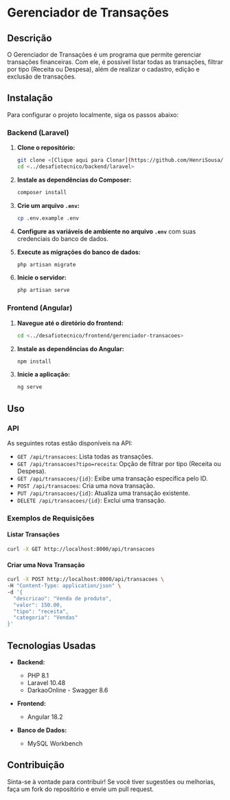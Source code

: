 # Gerenciador de Transações

## Descrição
O Gerenciador de Transações é um programa que permite gerenciar transações financeiras. Com ele, é possível listar todas as transações, filtrar por tipo (Receita ou Despesa), além de realizar o cadastro, edição e exclusão de transações.

## Instalação

Para configurar o projeto localmente, siga os passos abaixo:

### Backend (Laravel)

1. **Clone o repositório:**
   ```bash
   git clone <[Clique aqui para Clonar](https://github.com/HenriSousa/gerenciador-transacoes.git)>
   cd <../desafiotecnico/backend/laravel>
   ```

2. **Instale as dependências do Composer:**
   ```bash
   composer install
   ```

3. **Crie um arquivo `.env`:**
   ```bash
   cp .env.example .env
   ```

4. **Configure as variáveis de ambiente no arquivo `.env`** com suas credenciais do banco de dados.


5. **Execute as migrações do banco de dados:**
   ```bash
   php artisan migrate
   ```

6. **Inicie o servidor:**
   ```bash
   php artisan serve
   ```

### Frontend (Angular)

1. **Navegue até o diretório do frontend:**
   ```bash
   cd <../desafiotecnico/frontend/gerenciador-transacoes>
   ```

2. **Instale as dependências do Angular:**
   ```bash
   npm install
   ```

3. **Inicie a aplicação:**
   ```bash
   ng serve
   ```

## Uso

### API

As seguintes rotas estão disponíveis na API:

- `GET /api/transacoes`: Lista todas as transações.
- `GET /api/transacoes?tipo=receita`: Opção de filtrar por tipo (Receita ou Despesa).
- `GET /api/transacoes/{id}`: Exibe uma transação específica pelo ID.
- `POST /api/transacoes`: Cria uma nova transação.
- `PUT /api/transacoes/{id}`: Atualiza uma transação existente.
- `DELETE /api/transacoes/{id}`: Exclui uma transação.

### Exemplos de Requisições

#### Listar Transações
```bash
curl -X GET http://localhost:8000/api/transacoes
```

#### Criar uma Nova Transação
```bash
curl -X POST http://localhost:8000/api/transacoes \
-H "Content-Type: application/json" \
-d '{
  "descricao": "Venda de produto",
  "valor": 150.00,
  "tipo": "receita",
  "categoria": "Vendas"
}'
```

## Tecnologias Usadas

- **Backend:**
  - PHP 8.1
  - Laravel 10.48
  - DarkaoOnline - Swagger 8.6

- **Frontend:**
  - Angular 18.2

- **Banco de Dados:**
  - MySQL Workbench

## Contribuição

Sinta-se à vontade para contribuir! Se você tiver sugestões ou melhorias, faça um fork do repositório e envie um pull request.
